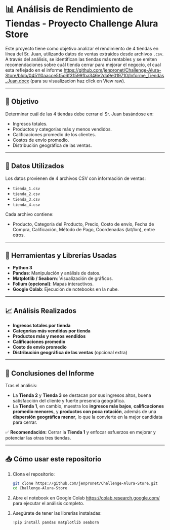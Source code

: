 # 📊 Análisis de Rendimiento de Tiendas - Proyecto Challenge Alura Store

Este proyecto tiene como objetivo analizar el rendimiento de 4 tiendas en línea del Sr. Juan, utilizando datos de ventas extraídos desde archivos `.csv`. A través del análisis, se identifican las tiendas más rentables y se emiten recomendaciones sobre cuál tienda cerrar para mejorar el negocio, el cual esta reflejado en el informe https://github.com/jenpronet/Challenge-Alura-Store/blob/045110aacce5f5c6f31599fba346e2da9e019710/Informe_Tiendas_Juan.docx (para su visualizacion haz click en View raw).

---

## 🧠 Objetivo

Determinar cuál de las 4 tiendas debe cerrar el Sr. Juan basándose en:

- Ingresos totales.
- Productos y categorías más y menos vendidos.
- Calificaciones promedio de los clientes.
- Costos de envío promedio.
- Distribución geográfica de las ventas.

---

## 📁 Datos Utilizados

Los datos provienen de 4 archivos CSV con información de ventas:

- `tienda_1.csv`
- `tienda_2.csv`
- `tienda_3.csv`
- `tienda_4.csv`

Cada archivo contiene:
- Producto, Categoría del Producto, Precio, Costo de envío, Fecha de Compra, Calificación, Método de Pago, Coordenadas (lat/lon), entre otros.

---

## 🧰 Herramientas y Librerías Usadas

- **Python 3**
- **Pandas**: Manipulación y análisis de datos.
- **Matplotlib / Seaborn**: Visualización de gráficos.
- **Folium (opcional)**: Mapas interactivos.
- **Google Colab**: Ejecución de notebooks en la nube.

---

## 📈 Análisis Realizados

- **Ingresos totales por tienda**
- **Categorías más vendidas por tienda**
- **Productos más y menos vendidos**
- **Calificaciones promedio**
- **Costo de envío promedio**
- **Distribución geográfica de las ventas** (opcional extra)

---

## 📄 Conclusiones del Informe

Tras el análisis:

- La **Tienda 2** y **Tienda 3** se destacan por sus ingresos altos, buena satisfacción del cliente y fuerte presencia geográfica.
- La **Tienda 1**, en cambio, muestra los **ingresos más bajos**, **calificaciones promedio menores**, y **productos con poca rotación**, además de una **dispersión geográfica menor**, lo que la convierte en la mejor candidata para cerrar.

✅ **Recomendación:** Cerrar la **Tienda 1** y enfocar esfuerzos en mejorar y potenciar las otras tres tiendas.

---

## 📥 Cómo usar este repositorio

1. Clona el repositorio:
   ```bash
   git clone https://github.com/jenpronet/Challenge-Alura-Store.git
   cd Challenge-Alura-Store

2. Abre el notebook en Google Colab https://colab.research.google.com/ para ejecutar el análisis completo.

3. Asegúrate de tener las librerías instaladas:
   ```bash
   !pip install pandas matplotlib seaborn
